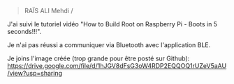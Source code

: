 > RAÏS ALI Mehdi /

J'ai suivi le tutoriel vidéo "How to Build Root on Raspberry Pi - Boots in 5 seconds!!!".

Je n'ai pas réussi a communiquer via Bluetooth avec l'application BLE.

Je joins l'image créée (trop grande pour être posté sur Github): 
https://drive.google.com/file/d/1hJGV8dFsG3oW4RDP2EQQOQ1rUZeV5aAU/view?usp=sharing
